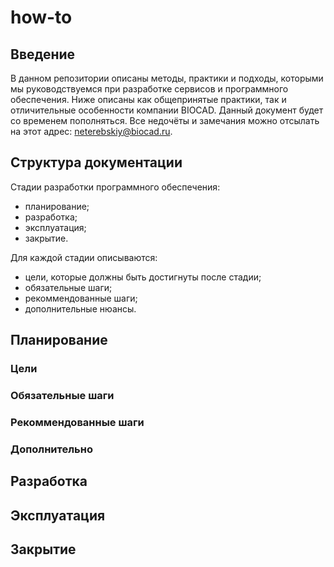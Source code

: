 # how-to

## Введение

В данном репозитории описаны методы, практики и подходы, которыми мы руководствуемся при разработке сервисов и программного обеспечения.
Ниже описаны как общепринятые практики, так и отличительные особенности компании BIOCAD.
Данный документ будет со временем пополняться.
Все недочёты и замечания можно отсылать на этот адрес: neterebskiy@biocad.ru.

## Структура документации

Стадии разработки программного обеспечения:
 * планирование;
 * разработка;
 * эксплуатация;
 * закрытие.

Для каждой стадии описываются:
  * цели, которые должны быть достигнуты после стадии;
  * обязательные шаги;
  * рекоммендованные шаги;
  * дополнительные нюансы.

## Планирование

### Цели

### Обязательные шаги

### Рекоммендованные шаги

### Дополнительно

## Разработка

## Эксплуатация

## Закрытие
